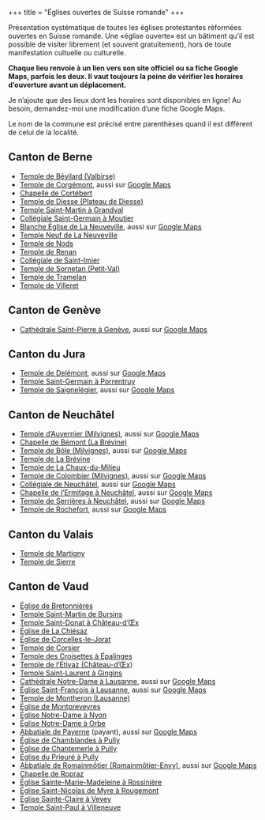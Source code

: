 +++
title = "Églises ouvertes de Suisse romande"
+++

Présentation systématique de toutes les églises protestantes réformées ouvertes en Suisse romande.
Une «église ouverte» est un bâtiment qu’il est possible de visiter librement (et souvent gratuitement), hors de toute manifestation cultuelle ou culturelle.

**Chaque lieu renvoie à un lien vers son site officiel ou sa fiche Google Maps, parfois les deux.
Il vaut toujours la peine de vérifier les horaires d’ouverture avant un déplacement.**

Je n’ajoute que des lieux dont les horaires sont disponibles en ligne!
Au besoin, demandez-moi une modification d’une fiche Google Maps.

Le nom de la commune est précisé entre parenthèses quand il est différent de celui de la localité.

## Canton de Berne

- [Temple de Bévilard (Valbirse)](https://visitedeglise.ch/lieux/lieux-par-region/jura/039-bevilard-temple)
- [Temple de Corgémont](https://visitedeglise.ch/lieux/lieux-par-region/jura/066-corgemont-temple), aussi sur [Google Maps](https://goo.gl/maps/c1wEDyfGcsN6ygW79)
- [Chapelle de Cortébert](https://goo.gl/maps/nrCxTvSsRBUDAasL6)
- [Temple de Diesse (Plateau de Diesse)](https://visitedeglise.ch/lieux/lieux-par-region/jura/075-diesse-temple)
- [Temple Saint-Martin à Grandval](https://visitedeglise.ch/lieux/lieux-par-region/jura/093-grandval-temple)
- [Collégiale Saint-Germain à Moutier](https://visitedeglise.ch/lieux/lieux-par-region/jura/181-moutier-collegiale-st-germain)
- [Blanche Église de La Neuveville](https://paref2520.ch/histoire-de-la-blanche-eglise/), aussi sur [Google Maps](https://goo.gl/maps/MgwUjzmTL5kuZD969)
- [Temple Neuf de La Neuveville](https://visitedeglise.ch/lieux/lieux-par-region/jura/141-la-neuveville-temple-neuf-aussi-temple-du-bas-ou-temple-du-lac)
- [Temple de Nods](https://visitedeglise.ch/lieux/lieux-par-region/jura/194-nods-temple)
- [Temple de Renan](https://visitedeglise.ch/lieux/lieux-par-region/jura/213-renan-temple)
- [Collégiale de Saint-Imier](https://www.referguel.ch/paroisses/Saint-Imier/histoire-du-lieu/)
- [Temple de Sornetan (Petit-Val)](https://visitedeglise.ch/lieux/lieux-par-region/jura/247-sornetan-temple)
- [Temple de Tramelan](https://visitedeglise.ch/lieux/lieux-par-region/jura/271-tramelan-temple)
- [Temple de Villeret](https://visitedeglise.ch/lieux/lieux-par-region/jura/271-tramelan-temple)

## Canton de Genève

- [Cathédrale Saint-Pierre à Genève](https://www.cathedrale-geneve.ch/), aussi sur [Google Maps](https://maps.app.goo.gl/48oNgLR1JBiTodF68)

## Canton du Jura

- [Temple de Delémont](https://visitedeglise.ch/lieux/lieux-par-ordre-alphabetique/lieux-a-e/071-delemont-temple), aussi sur [Google Maps](https://goo.gl/maps/cN9rrFmJZb8qCMyh6)
- [Temple Saint-Germain à Porrentruy](https://visitedeglise.ch/lieux/lieux-par-region/jura/208-porrentruy-temple)
- [Temple de Saignelégier](https://www.egliserefju.ch/franches-montagnes/nos-batiments/le-temple-et-la-maison-de-paroisse/), aussi sur [Google Maps](https://goo.gl/maps/viYF87qBiZgzxhc59)

## Canton de Neuchâtel

- [Temple d’Auvernier (Milvignes)](https://www.eren.ch/barc/batiments/temple-auvernier/), aussi sur [Google Maps](https://goo.gl/maps/9Ps8VEAMCm8UYMyi8)
- [Chapelle de Bémont (La Brévine)](https://maps.app.goo.gl/iRS6fE7s9YmemceR8)
- [Temple de Bôle (Milvignes)](https://www.eren.ch/barc/batiments/temple-de-bole/), aussi sur [Google Maps](https://goo.gl/maps/LRJUxafhPUtXfCdy7)
- [Temple de La Brévine](https://maps.app.goo.gl/iRS6fE7s9YmemceR8)
- [Temple de La Chaux-du-Milieu](https://maps.app.goo.gl/KWT1C4JUkkWBETAk9)
- [Temple de Colombier (Milvignes)](https://www.eren.ch/barc/batiments/temple-de-colombier/), aussi sur [Google Maps](https://goo.gl/maps/3KSuvNTqXsdSFmnc9)
- [Collégiale de Neuchâtel](https://www.eren.ch/neuchatel/culture/patrimoine-architectural/collegiale/), aussi sur [Google Maps](https://goo.gl/maps/AaW6UsQMm5XD74wn9)
- [Chapelle de l’Ermitage à Neuchâtel](https://www.eren.ch/neuchatel/culture/patrimoine-architectural/chapelle-ermitage/), aussi sur [Google Maps](https://goo.gl/maps/TD4XHCxYnDtBT43Q7)
- [Temple de Serrières à Neuchâtel](https://www.eren.ch/neuchatel/culture/patrimoine-architectural/temple-de-serrieres/), aussi sur [Google Maps](https://goo.gl/maps/17mX5E5Ayxrp9ML99)
- [Temple de Rochefort](https://www.eren.ch/barc/batiments/temple-de-rochefort/), aussi sur [Google Maps](https://goo.gl/maps/3JiykT9va9uc1P3u6)

## Canton du Valais

- [Temple de Martigny](https://coudedurhone.erev.ch/vitraux-hans-erni/)
- [Temple de Sierre](https://sierre.erev.ch/lieux-de-cultes/)

## Canton de Vaud

- [Église de Bretonnières](https://goo.gl/maps/eW6cudFRW5qXx8mSA)
- [Temple Saint-Martin de Bursins](https://goo.gl/maps/vZHeggbBcopqZNwg9)
- [Temple Saint-Donat à Château-d’Œx](https://www.alpesvaudoises.ch/fr/service-providers/ET-SERVICEPROVIDER-7243)
- [Église de La Chiésaz](https://www.eerv.ch/region/riviera-pays-denhaut/blonay-saint-legier/pratique/vous-cherchez/a-reserver-leglise-ou-une-salle)
- [Église de Corcelles-le-Jorat](https://maps.app.goo.gl/AcnAfYFvHhGJFuG2A)
- [Temple de Corsier](https://goo.gl/maps/vaiPpzvPnW2rXnoE9)
- [Temple des Croisettes à Épalinges](https://goo.gl/maps/PYuPeJHwiAaj22rQ7)
- [Temple de l’Étivaz (Château-d’Œx)](https://www.alpesvaudoises.ch/fr/service-providers/ET-SERVICEPROVIDER-9999)
- [Temple Saint-Laurent à Gingins](https://goo.gl/maps/GKk9iTrCU3aFr23x8)
- [Cathédrale Notre-Dame à Lausanne](https://www.cathedrale-lausanne.ch/accueil/), aussi sur [Google Maps](https://goo.gl/maps/SrgrMssxtvzvoCGN8)
- [Église Saint-François à Lausanne](https://www.sainf.ch/), aussi sur [Google Maps](https://goo.gl/maps/YWWMGmKMKcYfcdM59)
- [Temple de Montheron (Lausanne)](https://www.eerv.ch/region/les-chamberonnes/le-haut-talent/pratique/lieux-de-cultes/ancienne-abbaye-de-montheron-et-temple-actuel)
- [Église de Montpreveyres](https://maps.app.goo.gl/FL6yj3X34ERMisbU8)
- [Église Notre-Dame à Nyon](https://goo.gl/maps/s4ucyTMVkY75YsrC6)
- [Église Notre-Dame à Orbe](https://goo.gl/maps/s4ucyTMVkY75YsrC6)
- [Abbatiale de Payerne](https://www.abbatiale-payerne.ch/) (payant), aussi sur [Google Maps](https://maps.app.goo.gl/11tNE5ZvUz3QmTsS9)
- [Église de Chamblandes à Pully](https://maps.app.goo.gl/V3SnNMSkv447LM9D9)
- [Église de Chantemerle à Pully](https://maps.app.goo.gl/MD8yatfBidCwaPgU6)
- [Église du Prieuré à Pully](https://maps.app.goo.gl/VqVK7hanx5hWp7Qg7)
- [Abbatiale de Romainmôtier (Romainmôtier-Envy)](https://yverdonlesbainsregion.ch/poi/abbatiale-de-romainmotier/), aussi sur [Google Maps](https://goo.gl/maps/R6ybkhDWEVD5YLkYA)
- [Chapelle de Ropraz](https://maps.app.goo.gl/yBTtFFq82xF1DpLm9)
- [Église Sainte-Marie-Madeleine à Rossinière](https://www.alpesvaudoises.ch/fr/service-providers/ET-SERVICEPROVIDER-9998)
- [Église Saint-Nicolas de Myre à Rougemont](https://www.alpesvaudoises.ch/fr/service-providers/ET-SERVICEPROVIDER-9747)
- [Église Sainte-Claire à Vevey](https://sainteclairevevey.wordpress.com/)
- [Temple Saint-Paul à Villeneuve](https://goo.gl/maps/4y76RSx4Z15U8aLS9)
